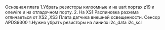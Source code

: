 Основная плата 
1.Убрать резисторы килоомные и на  uart портах z19 и onewire и на отладочном порту.
2. На XS1 Распиновка разхема отличаеться от XS2 ,XS3
Плата датчика внешней освещенности. Сенсор APDS9300
1.Нужно убрать резисторы на линиях i2c_data i2c_scl
